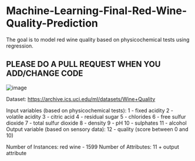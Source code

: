 # Machine-Learning-Final-Red-Wine-Quality-Prediction
The goal is to model red wine quality based on physicochemical tests using regression.

## PLEASE DO A PULL REQUEST WHEN YOU ADD/CHANGE CODE

![image](https://user-images.githubusercontent.com/67810593/128819052-f295eda3-e88c-4112-97db-dbc63442fdb6.png)

Dataset: https://archive.ics.uci.edu/ml/datasets/Wine+Quality


Input variables (based on physicochemical tests):
1 - fixed acidity
2 - volatile acidity
3 - citric acid
4 - residual sugar
5 - chlorides
6 - free sulfur dioxide
7 - total sulfur dioxide
8 - density
9 - pH
10 - sulphates
11 - alcohol
Output variable (based on sensory data):
12 - quality (score between 0 and 10)

Number of Instances: red wine - 1599
Number of Attributes: 11 + output attribute

